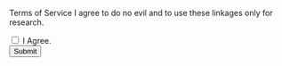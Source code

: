 Terms of Service
I agree to do no evil and to use these linkages only for research.
<br>
<form action="demo_form.asp">
  <input type="checkbox" name="agree" value="agree"> I Agree. <br>
  <input type="submit" value="Submit">
</form>


